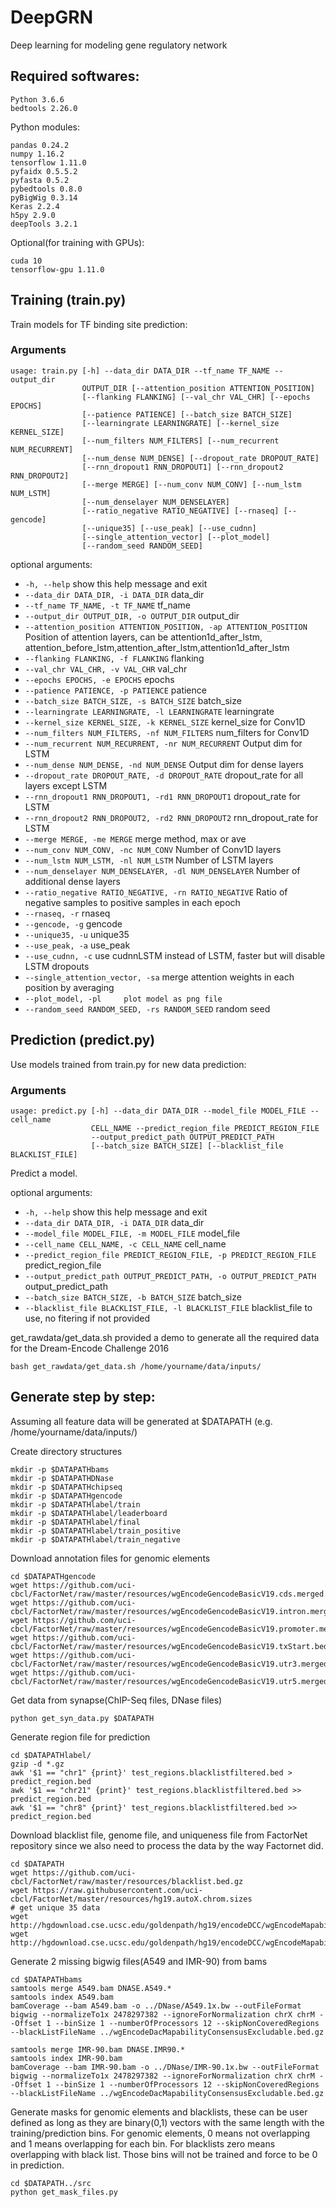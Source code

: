 # DeepGRN
Deep learning for modeling gene regulatory network

## Required softwares:

```
Python 3.6.6
bedtools 2.26.0
```

Python modules:
```
pandas 0.24.2
numpy 1.16.2
tensorflow 1.11.0
pyfaidx 0.5.5.2
pyfasta 0.5.2
pybedtools 0.8.0
pyBigWig 0.3.14
Keras 2.2.4
h5py 2.9.0
deepTools 3.2.1
```

Optional(for training with GPUs):

```
cuda 10
tensorflow-gpu 1.11.0
```

## Training (train.py)
Train models for TF binding site prediction:

### Arguments

```
usage: train.py [-h] --data_dir DATA_DIR --tf_name TF_NAME --output_dir
                OUTPUT_DIR [--attention_position ATTENTION_POSITION]
                [--flanking FLANKING] [--val_chr VAL_CHR] [--epochs EPOCHS]
                [--patience PATIENCE] [--batch_size BATCH_SIZE]
                [--learningrate LEARNINGRATE] [--kernel_size KERNEL_SIZE]
                [--num_filters NUM_FILTERS] [--num_recurrent NUM_RECURRENT]
                [--num_dense NUM_DENSE] [--dropout_rate DROPOUT_RATE]
                [--rnn_dropout1 RNN_DROPOUT1] [--rnn_dropout2 RNN_DROPOUT2]
                [--merge MERGE] [--num_conv NUM_CONV] [--num_lstm NUM_LSTM]
                [--num_denselayer NUM_DENSELAYER]
                [--ratio_negative RATIO_NEGATIVE] [--rnaseq] [--gencode]
                [--unique35] [--use_peak] [--use_cudnn]
                [--single_attention_vector] [--plot_model]
                [--random_seed RANDOM_SEED]
```                

optional arguments:
* `-h, --help`            show this help message and exit
* `--data_dir DATA_DIR, -i DATA_DIR`
                        data_dir
* `--tf_name TF_NAME, -t TF_NAME`
                        tf_name
* `--output_dir OUTPUT_DIR, -o OUTPUT_DIR`
                        output_dir
* `--attention_position ATTENTION_POSITION, -ap ATTENTION_POSITION`
                        Position of attention layers, can be attention1d_after_lstm, attention_before_lstm,attention_after_lstm,attention1d_after_lstm
* `--flanking FLANKING, -f FLANKING`
                        flanking
* `--val_chr VAL_CHR, -v VAL_CHR`
                        val_chr
* `--epochs EPOCHS, -e EPOCHS`
                        epochs
* `--patience PATIENCE, -p PATIENCE`
                        patience
* `--batch_size BATCH_SIZE, -s BATCH_SIZE`
                        batch_size
* `--learningrate LEARNINGRATE, -l LEARNINGRATE`
                        learningrate
* `--kernel_size KERNEL_SIZE, -k KERNEL_SIZE`
                        kernel_size for Conv1D
* `--num_filters NUM_FILTERS, -nf NUM_FILTERS`
                        num_filters for Conv1D
* `--num_recurrent NUM_RECURRENT, -nr NUM_RECURRENT`
                        Output dim for LSTM
* `--num_dense NUM_DENSE, -nd NUM_DENSE`
                        Output dim for dense layers
* `--dropout_rate DROPOUT_RATE, -d DROPOUT_RATE`
                        dropout_rate for all layers except LSTM
* `--rnn_dropout1 RNN_DROPOUT1, -rd1 RNN_DROPOUT1`
                        dropout_rate for LSTM
* `--rnn_dropout2 RNN_DROPOUT2, -rd2 RNN_DROPOUT2`
                        rnn_dropout_rate for LSTM
* `--merge MERGE, -me MERGE`
                        merge method, max or ave
* `--num_conv NUM_CONV, -nc NUM_CONV`
                        Number of Conv1D layers
* `--num_lstm NUM_LSTM, -nl NUM_LSTM`
                        Number of LSTM layers
* `--num_denselayer NUM_DENSELAYER, -dl NUM_DENSELAYER`
                        Number of additional dense layers
* `--ratio_negative RATIO_NEGATIVE, -rn RATIO_NEGATIVE`
                        Ratio of negative samples to positive samples in each epoch
* `--rnaseq, -r`          rnaseq
* `--gencode, -g`         gencode
* `--unique35, -u`        unique35
* `--use_peak, -a`        use_peak
* `--use_cudnn, -c`       use cudnnLSTM instead of LSTM, faster but will disable LSTM dropouts
* `--single_attention_vector, -sa`
                        merge attention weights in each position by averaging
* `--plot_model, -pl     plot model as png file`
* `--random_seed RANDOM_SEED, -rs RANDOM_SEED`
                        random seed

## Prediction (predict.py)

Use models trained from train.py for new data prediction:

### Arguments

```
usage: predict.py [-h] --data_dir DATA_DIR --model_file MODEL_FILE --cell_name
                  CELL_NAME --predict_region_file PREDICT_REGION_FILE
                  --output_predict_path OUTPUT_PREDICT_PATH
                  [--batch_size BATCH_SIZE] [--blacklist_file BLACKLIST_FILE]
```

Predict a model.

optional arguments:
* `-h, --help`            show this help message and exit
* `--data_dir DATA_DIR, -i DATA_DIR`
                        data_dir
* `--model_file MODEL_FILE, -m MODEL_FILE`
                        model_file
* `--cell_name CELL_NAME, -c CELL_NAME`
                        cell_name
* `--predict_region_file PREDICT_REGION_FILE, -p PREDICT_REGION_FILE`
                        predict_region_file
* `--output_predict_path OUTPUT_PREDICT_PATH, -o OUTPUT_PREDICT_PATH`
                        output_predict_path
* `--batch_size BATCH_SIZE, -b BATCH_SIZE`
                        batch_size
* `--blacklist_file BLACKLIST_FILE, -l BLACKLIST_FILE`
                        blacklist_file to use, no fitering if not provided


get_rawdata/get_data.sh provided a demo to generate all the required data for the Dream-Encode Challenge 2016

```
bash get_rawdata/get_data.sh /home/yourname/data/inputs/
```

## Generate step by step:
Assuming all feature data will be generated at $DATAPATH (e.g. /home/yourname/data/inputs/)

Create directory structures

```
mkdir -p $DATAPATHbams
mkdir -p $DATAPATHDNase
mkdir -p $DATAPATHchipseq
mkdir -p $DATAPATHgencode
mkdir -p $DATAPATHlabel/train
mkdir -p $DATAPATHlabel/leaderboard
mkdir -p $DATAPATHlabel/final
mkdir -p $DATAPATHlabel/train_positive
mkdir -p $DATAPATHlabel/train_negative
```


Download annotation files for genomic elements

```
cd $DATAPATHgencode
wget https://github.com/uci-cbcl/FactorNet/raw/master/resources/wgEncodeGencodeBasicV19.cds.merged.bed.gz
wget https://github.com/uci-cbcl/FactorNet/raw/master/resources/wgEncodeGencodeBasicV19.intron.merged.bed.gz
wget https://github.com/uci-cbcl/FactorNet/raw/master/resources/wgEncodeGencodeBasicV19.promoter.merged.bed.gz
wget https://github.com/uci-cbcl/FactorNet/raw/master/resources/wgEncodeGencodeBasicV19.txStart.bed.gz
wget https://github.com/uci-cbcl/FactorNet/raw/master/resources/wgEncodeGencodeBasicV19.utr3.merged.bed.gz
wget https://github.com/uci-cbcl/FactorNet/raw/master/resources/wgEncodeGencodeBasicV19.utr5.merged.bed.gz
```

Get data from synapse(ChIP-Seq files, DNase files)

```
python get_syn_data.py $DATAPATH
```

Generate region file for prediction

```
cd $DATAPATHlabel/
gzip -d *.gz
awk '$1 == "chr1" {print}' test_regions.blacklistfiltered.bed > predict_region.bed
awk '$1 == "chr21" {print}' test_regions.blacklistfiltered.bed >> predict_region.bed
awk '$1 == "chr8" {print}' test_regions.blacklistfiltered.bed >> predict_region.bed
```

Download blacklist file, genome file, and uniqueness file from FactorNet repository since we also need to process the data by the way Factornet did.

```
cd $DATAPATH
wget https://github.com/uci-cbcl/FactorNet/raw/master/resources/blacklist.bed.gz
wget https://raw.githubusercontent.com/uci-cbcl/FactorNet/master/resources/hg19.autoX.chrom.sizes
# get unique 35 data
wget http://hgdownload.cse.ucsc.edu/goldenpath/hg19/encodeDCC/wgEncodeMapability/wgEncodeDukeMapabilityUniqueness35bp.bigWig
wget http://hgdownload.cse.ucsc.edu/goldenpath/hg19/encodeDCC/wgEncodeMapability/wgEncodeDacMapabilityConsensusExcludable.bed.gz
```

Generate 2 missing bigwig files(A549 and IMR-90) from bams

```
cd $DATAPATHbams
samtools merge A549.bam DNASE.A549.*
samtools index A549.bam
bamCoverage --bam A549.bam -o ../DNase/A549.1x.bw --outFileFormat bigwig --normalizeTo1x 2478297382 --ignoreForNormalization chrX chrM --Offset 1 --binSize 1 --numberOfProcessors 12 --skipNonCoveredRegions --blackListFileName ../wgEncodeDacMapabilityConsensusExcludable.bed.gz

samtools merge IMR-90.bam DNASE.IMR90.*
samtools index IMR-90.bam 
bamCoverage --bam IMR-90.bam -o ../DNase/IMR-90.1x.bw --outFileFormat bigwig --normalizeTo1x 2478297382 --ignoreForNormalization chrX chrM --Offset 1 --binSize 1 --numberOfProcessors 12 --skipNonCoveredRegions --blackListFileName ../wgEncodeDacMapabilityConsensusExcludable.bed.gz
```


Generate masks for genomic elements and blacklists, these can be user defined as long as they are binary(0,1) vectors with the same length with the training/prediction bins. For genomic elements, 0 means not overlapping and 1 means overlapping for each bin. For blacklists zero means overlapping with black list. Those bins will not be trained and force to be 0 in prediction.

```
cd $DATAPATH../src
python get_mask_files.py
```







